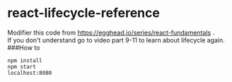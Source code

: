 # react-lifecycle-reference
Modifier this code from https://egghead.io/series/react-fundamentals . <br/>
If you don't understand go to video part 9-11 to learn about lifecycle again.
###How to
```
npm install
npm start
localhost:8080
```
